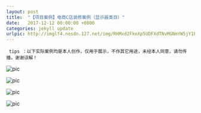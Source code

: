 ```yaml
---
layout: post
title:  "【项目案例】电商C店装修案例（显示器类目）"
date:   2017-12-12 00:00:00 +0800
categories: jekyll update
urlpic: http://imglf4.nosdn.127.net/img/RHMxd2FkeXp5UDFXdTNvMGNmYW5jY1FtK3Q5WHptMFhzekViYmRJRVpTSmxFc1dWNzhCWUF3PT0.jpg
---
```



` tips ：以下实际案例均是本人创作，仅用于展示，不作其它用途，未经本人同意，请勿传播。谢谢谅解！`

![pic](http://imglf4.nosdn.127.net/img/RHMxd2FkeXp5UDJpbkpsOWl2S1ZWRjcvaU1RKzBNWkQvUzcwRTBtZ085S1lQOWs1Um9McTd3PT0.jpg)

![pic](http://imglf4.nosdn.127.net/img/RHMxd2FkeXp5UDJpbkpsOWl2S1ZWUEFsaDkvYWNwQjVLMkIvSExBakNpM2lwMk95OElCOFR3PT0.jpg)

![pic](http://imglf3.nosdn.127.net/img/RHMxd2FkeXp5UDJpbkpsOWl2S1ZWSmE4eGU3c2RkRmJHdlQyd0x3SlpYWHcrZUxCL0MvVi9nPT0.jpg)

![pic](http://imglf5.nosdn.127.net/img/RHMxd2FkeXp5UDJpbkpsOWl2S1ZWTXpYYnJBK2lIMnUxTkxMRjdlcCtyWXcwWDRmYWRqc293PT0.jpg)



